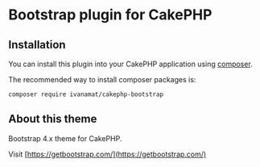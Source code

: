 # Bootstrap plugin for CakePHP

## Installation

You can install this plugin into your CakePHP application using [composer](http://getcomposer.org).

The recommended way to install composer packages is:

```
composer require ivanamat/cakephp-bootstrap
```
## About this theme

Bootstrap 4.x theme for CakePHP.

Visit [https://getbootstrap.com/](https://getbootstrap.com/)

